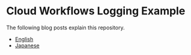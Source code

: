 # Cloud Workflows Logging Example

The following blog posts explain this repository.
- [English](https://dev.to/koshilife/associate-with-parent-cloud-workflows-logs-and-child-apis-logs-using-structured-logs-17b9)
- [Japanese](https://zenn.dev/koshilife/articles/c06fe76bcf63c9)
